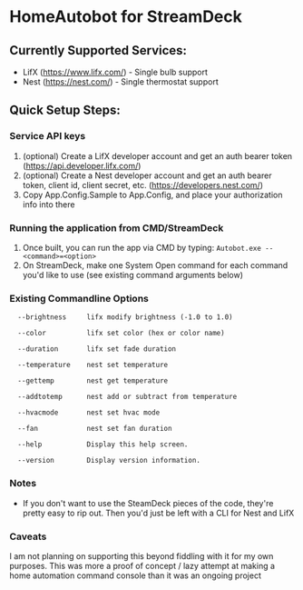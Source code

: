 # HomeAutobot for StreamDeck

## Currently Supported Services:
* LifX (https://www.lifx.com/) - Single bulb support
* Nest (https://nest.com/) - Single thermostat support

## Quick Setup Steps:
### Service API keys
1. (optional) Create a LifX developer account and get an auth bearer token (https://api.developer.lifx.com/)
2. (optional) Create a Nest developer account and get an auth bearer token, client id, client secret, etc. (https://developers.nest.com/)
3. Copy App.Config.Sample to App.Config, and place your authorization info into there

### Running the application from CMD/StreamDeck
1. Once built, you can run the app via CMD by typing:
`Autobot.exe --<command>=<option>`
2. On StreamDeck, make one System Open command for each command you'd like to use (see existing command arguments below)

### Existing Commandline Options
```
  --brightness     lifx modify brightness (-1.0 to 1.0)

  --color          lifx set color (hex or color name)

  --duration       lifx set fade duration

  --temperature    nest set temperature

  --gettemp        nest get temperature

  --addtotemp      nest add or subtract from temperature

  --hvacmode       nest set hvac mode

  --fan            nest set fan duration

  --help           Display this help screen.

  --version        Display version information.
 ```

### Notes
* If you don't want to use the SteamDeck pieces of the code, they're pretty easy to rip out. Then you'd just be left with a CLI for Nest and LifX
### Caveats
I am not planning on supporting this beyond fiddling with it for my own purposes. 
This was more a proof of concept / lazy attempt at making a home automation command console than it was an ongoing project 

